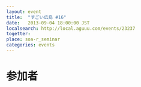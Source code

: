 ```yaml
---
layout: event
title:  "すごい広島 #16"
date:   2013-09-04 18:00:00 JST
localsearch: http://local.aguuu.com/events/23237
togetter:
place: soa-r_seminar
categories: events
---
```


# 参加者

